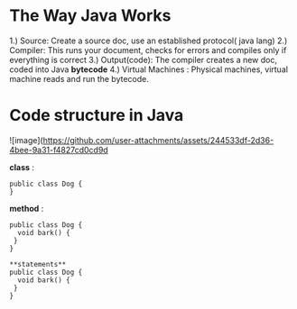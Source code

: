 # The Way Java Works

1.) Source: Create a source doc, use an established protocol( java lang)
2.) Compiler: This runs your document, checks for errors and compiles only if everything is correct
3.) Output(code): The compiler creates a new doc, coded into Java **bytecode**
4.) Virtual Machines : Physical machines, virtual machine reads and run the bytecode.

# Code structure in Java

![image](https://github.com/user-attachments/assets/244533df-2d36-4bee-9a31-f4827cd0cd9d

**class** : 
```
public class Dog {
}
```

**method** : 
```
public class Dog {
  void bark() {
 }
}
```
```
**statements**
public class Dog {
  void bark() {
 }
}
```
